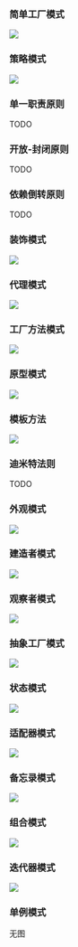 
### 简单工厂模式

![](https://raw.githubusercontent.com/xinghalo/DesignPattern/master/01-简单工厂模式/简单工厂.png)


### 策略模式

![](https://raw.githubusercontent.com/xinghalo/DesignPattern/master/02-策略模式/策略模式.png)


### 单一职责原则

TODO

### 开放-封闭原则

TODO

### 依赖倒转原则

TODO

### 装饰模式

![](https://raw.githubusercontent.com/xinghalo/DesignPattern/master/06-装饰模式/装饰模式.png)

### 代理模式

![](https://raw.githubusercontent.com/xinghalo/DesignPattern/master/07-代理模式/代理模式.png)

### 工厂方法模式

![](https://raw.githubusercontent.com/xinghalo/DesignPattern/master/08-工厂方法模式/工厂方法.png)

### 原型模式

![](https://raw.githubusercontent.com/xinghalo/DesignPattern/master/09-原型模式/原型模式.png)

### 模板方法

![](https://raw.githubusercontent.com/xinghalo/DesignPattern/master/10-模板方法/模板方法.png)

### 迪米特法则

TODO

### 外观模式

![](https://raw.githubusercontent.com/xinghalo/DesignPattern/master/12-外观模式/外观模式.png)

### 建造者模式

![](https://raw.githubusercontent.com/xinghalo/DesignPattern/master/13-建造者模式/建造者模式.png)

### 观察者模式

![](https://raw.githubusercontent.com/xinghalo/DesignPattern/master/14-观察者模式/观察者模式.png)

### 抽象工厂模式

![](https://raw.githubusercontent.com/xinghalo/DesignPattern/master/15-抽象工厂模式/抽象工厂模式.png)

### 状态模式

![](https://raw.githubusercontent.com/xinghalo/DesignPattern/master/16-状态模式/状态模式.png)

### 适配器模式

![](https://raw.githubusercontent.com/xinghalo/DesignPattern/master/17-适配器模式/适配器模式.png)

### 备忘录模式

![](https://raw.githubusercontent.com/xinghalo/DesignPattern/master/18-备忘录模式/备忘录模式.png)

### 组合模式

![](https://raw.githubusercontent.com/xinghalo/DesignPattern/master/19-组合模式/组合模式.png)

### 迭代器模式

![](https://raw.githubusercontent.com/xinghalo/DesignPattern/master/20-迭代器模式/迭代器模式.png)

### 单例模式

无图


